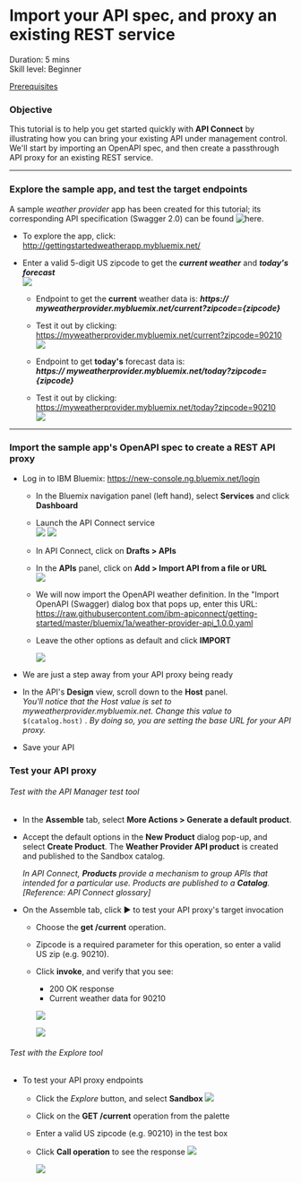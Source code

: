 # Import your API spec, and proxy an existing REST service
Duration: 5 mins  
Skill level: Beginner  

<a href="https://github.com/ibm-apiconnect/getting-started/tree/master/bluemix/0-prereq" target="blank">Prerequisites</a>

### Objective
This tutorial is to help you get started quickly with **API Connect** by illustrating how you can bring your existing API under management control. We'll start by importing an OpenAPI spec, and then create a passthrough API proxy for an existing REST service.

---


### Explore the sample app, and test the target endpoints
A sample _weather provider_ app has been created for this tutorial; its corresponding API specification (Swagger 2.0) can be found ![here](https://raw.githubusercontent.com/ibm-apiconnect/getting-started/master/bluemix/1a/weather-provider-api_1.0.0.yaml).
- To explore the app, click: http://gettingstartedweatherapp.mybluemix.net/
- Enter a valid 5-digit US zipcode to get the _**current weather**_ and _**today's forecast**_  
![](images/explore-weatherapp-1.png)

  - Endpoint to get the **current** weather data is:     _**https:// myweatherprovider<span></span>.mybluemix.net/current?zipcode={zipcode}**_
  - Test it out by clicking: https://myweatherprovider.mybluemix.net/current?zipcode=90210  
  ![](images/explore-weatherapp-2.png)

  - Endpoint to get **today's** forecast data is:  
   _**https:// myweatherprovider<span></span>.mybluemix.net/today?zipcode={zipcode}**_
  - Test it out by clicking: https://myweatherprovider.mybluemix.net/today?zipcode=90210  
  ![](images/explore-weatherapp-3.png)


---

### Import the sample app's OpenAPI spec to create a REST API proxy
- Log in to IBM Bluemix: https://new-console.ng.bluemix.net/login
  - In the Bluemix navigation panel (left hand), select **Services** and click **Dashboard**
  - Launch the API Connect service  
   ![](images/login-1.png)   ![](images/login-2.png)  
  - In API Connect, click on **Drafts > APIs**
  - In the **APIs** panel, click on **Add > Import API from a file or URL**  
    ![](images/import-1.png) 
 
  - We will now import the OpenAPI weather definition.  In the "Import OpenAPI (Swagger) dialog box that pops up, enter this URL:
https://raw.githubusercontent.com/ibm-apiconnect/getting-started/master/bluemix/1a/weather-provider-api_1.0.0.yaml
  - Leave the other options as default and click **IMPORT**  

    ![](images/import-2.png)  

- We are just a step away from your API proxy being ready
- In the API's **Design** view, scroll down to the **Host** panel.   
_You'll notice that the Host value is set to myweatherprovider.mybluemix.net. Change this value to_ ```$(catalog.host)``` _. By doing so, you are setting the base URL for your API proxy._
- Save your API  




### Test your API proxy
###### Test with the _API Manager test tool_
- In the **Assemble** tab, select **More Actions > Generate a default product**.

- Accept the default options in the **New Product** dialog pop-up, and select **Create Product**. The **Weather Provider API product** is created and published to the Sandbox catalog.  

  _In API Connect, **Products** provide a mechanism to  group APIs that intended for a particular use. Products are published to a **Catalog**.  [Reference: API Connect glossary]_

- On the Assemble tab, click ► to test your API proxy's target invocation
  - Choose the **get /current** operation.  
  - Zipcode is a required parameter for this operation, so enter a valid US zip (e.g. 90210).  
  - Click **invoke**, and verify that you see:
    - 200 OK response
    - Current weather data for 90210  

    ![](/bluemix/1b/images/test-invoke-1.png)

    ![](/bluemix/1b/images/test-invoke-1.png)  




###### Test with the _Explore tool_
- To test your API proxy endpoints
  - Click the _Explore_ button, and select **Sandbox**
    ![](images/test-explore-1.png)
  - Click on the **GET /current** operation from the palette
  - Enter a valid US zipcode (e.g. 90210) in the test box
  - Click **Call operation** to see the response
  ![](images/test-explore-2.png)

    ![](images/test-explore-3.png)
